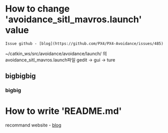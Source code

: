 # How to change 'avoidance_sitl_mavros.launch' value
	Issue github - [blog](https://github.com/PX4/PX4-Avoidance/issues/485)
~/catkin_ws/src/avoidance/avoidance/launch/
의 avoidance_sitl_mavros.launch파일 gedit -> gui -> ture

	



## bigbigbig
### bigbig

# How to write 'README.md'

recommand website - [blog](https://ndb796.tistory.com/194)


